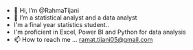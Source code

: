 - 👋 Hi, I’m @RahmaTijani
- 👀 I’m a statistical analyst and a data analyst
- I'm a final year statistics student..
- I'm proficient in Excel, Power BI and Python for data analysis
- 📫 How to reach me ... ramat.tijani05@gmail.com

<!---
RahmaTijani/RahmaTijani is a ✨ special ✨ repository because its `README.md` (this file) appears on your GitHub profile.
You can click the Preview link to take a look at your changes.
--->
